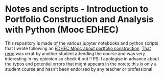 # Notes and scripts - Introduction to Portfolio Construction and Analysis with Python (Mooc EDHEC)

This repository is made of the various jupyter notebooks and python scripts that I wrote following an [EDHEC Mooc about portfolio construction](https://coursera.org/learn/introduction-portfolio-construction-python). [That repo](https://github.com/z4ir3/finance-courses) was crrat by another student attending the course and was very interesting in my opionion so check it out !!
PS: I apologise in advance about the typos and potential errors that might appears in the notes; this is only a student course and hasn't been endorsed by any teacher or professional
